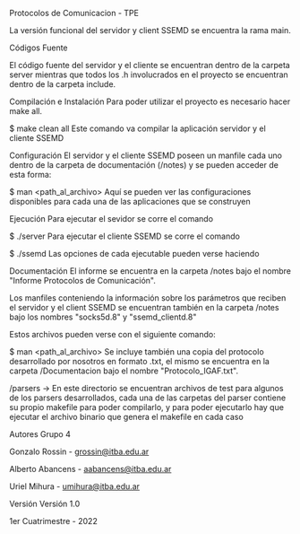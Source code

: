 Protocolos de Comunicacion - TPE

La versión funcional del servidor y client SSEMD se encuentra la rama main.

Códigos Fuente

El código fuente del servidor y el cliente se encuentran dentro de la carpeta server mientras que todos los .h involucrados en el proyecto se encuentran dentro de la carpeta include.

Compilación e Instalación
Para poder utilizar el proyecto es necesario hacer make all.

$ make clean all
Este comando va compilar la aplicación servidor y el cliente SSEMD

Configuración
El servidor y el cliente SSEMD poseen un manfile cada uno dentro de la carpeta de documentación (/notes) y se pueden acceder de esta forma:

$ man <path_al_archivo>
Aquí se pueden ver las configuraciones disponibles para cada una de las aplicaciones que se construyen

Ejecución
Para ejecutar el sevidor se corre el comando

$ ./server <Opciones>
Para ejecutar el cliente SSEMD se corre el comando

$ ./ssemd <Opciones>
Las opciones de cada ejecutable pueden verse haciendo

Documentación
El informe se encuentra en la carpeta /notes bajo el nombre "Informe Protocolos de Comunicación".

Los manfiles conteniendo la información sobre los parámetros que reciben el servidor y el client SSEMD se encuentran también en la carpeta /notes bajo los nombres "socks5d.8" y "ssemd_clientd.8"

Estos archivos pueden verse con el siguiente comando:

$ man <path_al_archivo>
Se incluye también una copia del protocolo desarrollado por nosotros en formato .txt, el mismo se encuentra en la carpeta /Documentacion bajo el nombre "Protocolo_IGAF.txt".

/parsers -> En este directorio se encuentran archivos de test para algunos de los parsers desarrollados, cada una de las carpetas del parser contiene su propio makefile para poder compilarlo, y para poder ejecutarlo hay que ejecutar el archivo binario que genera el makefile en cada caso

Autores
Grupo 4

Gonzalo Rossin - grossin@itba.edu.ar

Alberto Abancens - aabancens@itba.edu.ar

Uriel Mihura - umihura@itba.edu.ar

Versión
Versión 1.0

1er Cuatrimestre - 2022
